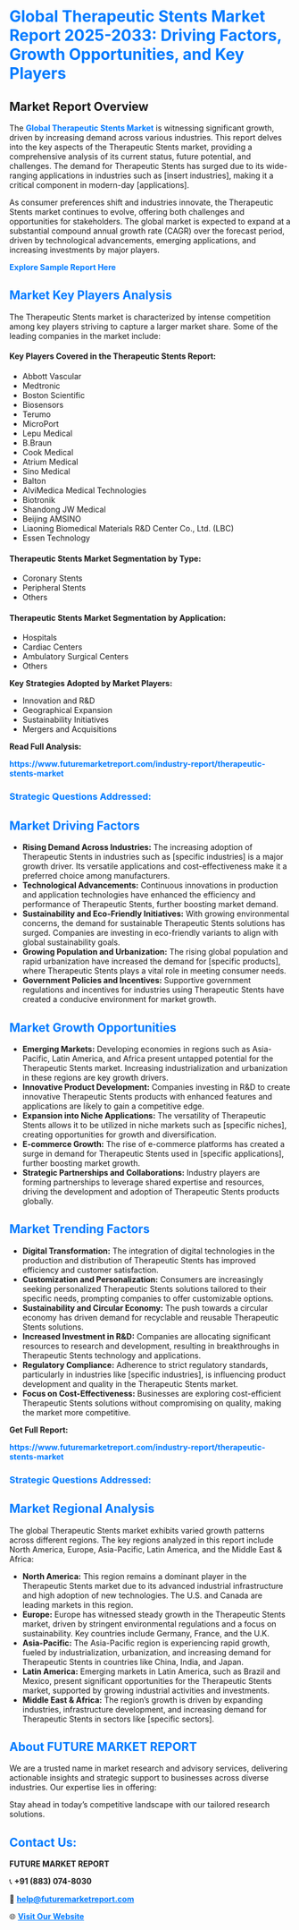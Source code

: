 <h1 style="color: #007BFF;">Global Therapeutic Stents Market Report 2025-2033: Driving Factors, Growth Opportunities, and Key Players</h1>

<section id="overview">
<h2>Market Report Overview</h2>
<p>The <a href="https://www.futuremarketreport.com/industry-report/therapeutic-stents-market" style="color: #007BFF; text-decoration: none;"><strong>Global Therapeutic Stents Market</strong></a> is witnessing significant growth, driven by increasing demand across various industries. This report delves into the key aspects of the Therapeutic Stents market, providing a comprehensive analysis of its current status, future potential, and challenges. The demand for Therapeutic Stents has surged due to its wide-ranging applications in industries such as [insert industries], making it a critical component in modern-day [applications].</p>
<p>As consumer preferences shift and industries innovate, the Therapeutic Stents market continues to evolve, offering both challenges and opportunities for stakeholders. The global market is expected to expand at a substantial compound annual growth rate (CAGR) over the forecast period, driven by technological advancements, emerging applications, and increasing investments by major players.</p>
</section>

<section id="overview">
<p><a href="https://www.futuremarketreport.com/request-sample/reportId=41612" style="color: #007BFF; text-decoration: none;"><strong>Explore Sample Report Here</strong></a></p>
</section>

<section id="key-players">
<h2 style="color: #007BFF;">Market Key Players Analysis</h2>
<p>The Therapeutic Stents market is characterized by intense competition among key players striving to capture a larger market share. Some of the leading companies in the market include:</p>
<h4>Key Players Covered in the Therapeutic Stents Report:</h4>
<ul><li>Abbott Vascular</li><li>Medtronic</li><li>Boston Scientific</li><li>Biosensors</li><li>Terumo</li><li>MicroPort</li><li>Lepu Medical</li><li>B.Braun</li><li>Cook Medical</li><li>Atrium Medical</li><li>Sino Medical</li><li>Balton</li><li>AlviMedica Medical Technologies</li><li>Biotronik</li><li>Shandong JW Medical</li><li>Beijing AMSINO</li><li>Liaoning Biomedical Materials R&amp;D Center Co., Ltd. (LBC)</li><li>Essen Technology</li></ul>
<h4>Therapeutic Stents Market Segmentation by Type:</h4>
<ul><li>Coronary Stents</li><li>Peripheral Stents</li><li>Others</li></ul>

<h4>Therapeutic Stents Market Segmentation by Application:</h4>
<ul><li>Hospitals</li><li>Cardiac Centers</li><li>Ambulatory Surgical Centers</li><li>Others</li></ul>
<p><strong>Key Strategies Adopted by Market Players:</strong></p>
<ul>
<li>Innovation and R&D</li>
<li>Geographical Expansion</li>
<li>Sustainability Initiatives</li>
<li>Mergers and Acquisitions</li>
</ul>
</section>

<section>
<p><strong>Read Full Analysis: </strong></p><a href="https://www.futuremarketreport.com/industry-report/therapeutic-stents-market" style="color: #007BFF; text-decoration: none;"><strong>https://www.futuremarketreport.com/industry-report/therapeutic-stents-market</strong></a>
<h3 style="color: #007BFF;">Strategic Questions Addressed:</h3>
</section>

<section id="driving-factors">
<h2 style="color: #007BFF;">Market Driving Factors</h2>
<ul>
<li><strong>Rising Demand Across Industries:</strong> The increasing adoption of Therapeutic Stents in industries such as [specific industries] is a major growth driver. Its versatile applications and cost-effectiveness make it a preferred choice among manufacturers.</li>
<li><strong>Technological Advancements:</strong> Continuous innovations in production and application technologies have enhanced the efficiency and performance of Therapeutic Stents, further boosting market demand.</li>
<li><strong>Sustainability and Eco-Friendly Initiatives:</strong> With growing environmental concerns, the demand for sustainable Therapeutic Stents solutions has surged. Companies are investing in eco-friendly variants to align with global sustainability goals.</li>
<li><strong>Growing Population and Urbanization:</strong> The rising global population and rapid urbanization have increased the demand for [specific products], where Therapeutic Stents plays a vital role in meeting consumer needs.</li>
<li><strong>Government Policies and Incentives:</strong> Supportive government regulations and incentives for industries using Therapeutic Stents have created a conducive environment for market growth.</li>
</ul>
</section>

<section id="growth-opportunities">
<h2 style="color: #007BFF;">Market Growth Opportunities</h2>
<ul>
<li><strong>Emerging Markets:</strong> Developing economies in regions such as Asia-Pacific, Latin America, and Africa present untapped potential for the Therapeutic Stents market. Increasing industrialization and urbanization in these regions are key growth drivers.</li>
<li><strong>Innovative Product Development:</strong> Companies investing in R&D to create innovative Therapeutic Stents products with enhanced features and applications are likely to gain a competitive edge.</li>
<li><strong>Expansion into Niche Applications:</strong> The versatility of Therapeutic Stents allows it to be utilized in niche markets such as [specific niches], creating opportunities for growth and diversification.</li>
<li><strong>E-commerce Growth:</strong> The rise of e-commerce platforms has created a surge in demand for Therapeutic Stents used in [specific applications], further boosting market growth.</li>
<li><strong>Strategic Partnerships and Collaborations:</strong> Industry players are forming partnerships to leverage shared expertise and resources, driving the development and adoption of Therapeutic Stents products globally.</li>
</ul>
</section>

<section id="trending-factors">
<h2 style="color: #007BFF;">Market Trending Factors</h2>
<ul>
<li><strong>Digital Transformation:</strong> The integration of digital technologies in the production and distribution of Therapeutic Stents has improved efficiency and customer satisfaction.</li>
<li><strong>Customization and Personalization:</strong> Consumers are increasingly seeking personalized Therapeutic Stents solutions tailored to their specific needs, prompting companies to offer customizable options.</li>
<li><strong>Sustainability and Circular Economy:</strong> The push towards a circular economy has driven demand for recyclable and reusable Therapeutic Stents solutions.</li>
<li><strong>Increased Investment in R&D:</strong> Companies are allocating significant resources to research and development, resulting in breakthroughs in Therapeutic Stents technology and applications.</li>
<li><strong>Regulatory Compliance:</strong> Adherence to strict regulatory standards, particularly in industries like [specific industries], is influencing product development and quality in the Therapeutic Stents market.</li>
<li><strong>Focus on Cost-Effectiveness:</strong> Businesses are exploring cost-efficient Therapeutic Stents solutions without compromising on quality, making the market more competitive.</li>
</ul>
</section>

<section>
<p><strong>Get Full Report: </strong></p><a href="https://www.futuremarketreport.com/industry-report/therapeutic-stents-market" style="color: #007BFF; text-decoration: none;"><strong>https://www.futuremarketreport.com/industry-report/therapeutic-stents-market</strong></a>
<h3 style="color: #007BFF;">Strategic Questions Addressed:</h3>
</section>


<section id="regional-analysis">
<h2 style="color: #007BFF;">Market Regional Analysis</h2>
<p>The global Therapeutic Stents market exhibits varied growth patterns across different regions. The key regions analyzed in this report include North America, Europe, Asia-Pacific, Latin America, and the Middle East & Africa:</p>
<ul>
<li><strong>North America:</strong> This region remains a dominant player in the Therapeutic Stents market due to its advanced industrial infrastructure and high adoption of new technologies. The U.S. and Canada are leading markets in this region.</li>
<li><strong>Europe:</strong> Europe has witnessed steady growth in the Therapeutic Stents market, driven by stringent environmental regulations and a focus on sustainability. Key countries include Germany, France, and the U.K.</li>
<li><strong>Asia-Pacific:</strong> The Asia-Pacific region is experiencing rapid growth, fueled by industrialization, urbanization, and increasing demand for Therapeutic Stents in countries like China, India, and Japan.</li>
<li><strong>Latin America:</strong> Emerging markets in Latin America, such as Brazil and Mexico, present significant opportunities for the Therapeutic Stents market, supported by growing industrial activities and investments.</li>
<li><strong>Middle East & Africa:</strong> The region’s growth is driven by expanding industries, infrastructure development, and increasing demand for Therapeutic Stents in sectors like [specific sectors].</li>
</ul>
</section>

<footer>
<h2 style="color: #007BFF;">About FUTURE MARKET REPORT</h2>
<p>We are a trusted name in market research and advisory services, delivering actionable insights and strategic support to businesses across diverse industries. Our expertise lies in offering:</p>

<p>Stay ahead in today’s competitive landscape with our tailored research solutions.</p>

<h2 style="color: #007BFF;">Contact Us:</h2>
<p><strong>FUTURE MARKET REPORT</strong></p>
<p>📞 <strong>+91 (883) 074-8030</strong></p>
<p>📧 <strong><a href="mailto:help@futuremarketreport.com" style="color: #007BFF;">help@futuremarketreport.com</a></strong></p>
<p>🌐 <strong><a href="https://www.futuremarketreport.com/" style="color: #007BFF;">Visit Our Website</a></strong></p>
</footer>